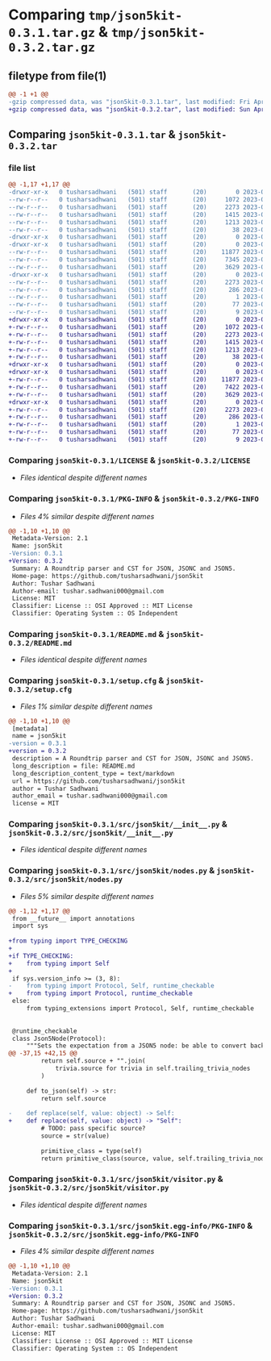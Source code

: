 # Comparing `tmp/json5kit-0.3.1.tar.gz` & `tmp/json5kit-0.3.2.tar.gz`

## filetype from file(1)

```diff
@@ -1 +1 @@
-gzip compressed data, was "json5kit-0.3.1.tar", last modified: Fri Apr 14 13:24:47 2023, max compression
+gzip compressed data, was "json5kit-0.3.2.tar", last modified: Sun Apr 16 15:01:46 2023, max compression
```

## Comparing `json5kit-0.3.1.tar` & `json5kit-0.3.2.tar`

### file list

```diff
@@ -1,17 +1,17 @@
-drwxr-xr-x   0 tusharsadhwani   (501) staff       (20)        0 2023-04-14 13:24:47.501735 json5kit-0.3.1/
--rw-r--r--   0 tusharsadhwani   (501) staff       (20)     1072 2023-04-13 16:58:14.000000 json5kit-0.3.1/LICENSE
--rw-r--r--   0 tusharsadhwani   (501) staff       (20)     2273 2023-04-14 13:24:47.501847 json5kit-0.3.1/PKG-INFO
--rw-r--r--   0 tusharsadhwani   (501) staff       (20)     1415 2023-04-13 21:46:23.000000 json5kit-0.3.1/README.md
--rw-r--r--   0 tusharsadhwani   (501) staff       (20)     1213 2023-04-14 13:24:47.502330 json5kit-0.3.1/setup.cfg
--rw-r--r--   0 tusharsadhwani   (501) staff       (20)       38 2023-04-13 16:58:14.000000 json5kit-0.3.1/setup.py
-drwxr-xr-x   0 tusharsadhwani   (501) staff       (20)        0 2023-04-14 13:24:47.497236 json5kit-0.3.1/src/
-drwxr-xr-x   0 tusharsadhwani   (501) staff       (20)        0 2023-04-14 13:24:47.500376 json5kit-0.3.1/src/json5kit/
--rw-r--r--   0 tusharsadhwani   (501) staff       (20)    11877 2023-04-14 13:21:37.000000 json5kit-0.3.1/src/json5kit/__init__.py
--rw-r--r--   0 tusharsadhwani   (501) staff       (20)     7345 2023-04-14 13:19:22.000000 json5kit-0.3.1/src/json5kit/nodes.py
--rw-r--r--   0 tusharsadhwani   (501) staff       (20)     3629 2023-04-13 21:44:53.000000 json5kit-0.3.1/src/json5kit/visitor.py
-drwxr-xr-x   0 tusharsadhwani   (501) staff       (20)        0 2023-04-14 13:24:47.501567 json5kit-0.3.1/src/json5kit.egg-info/
--rw-r--r--   0 tusharsadhwani   (501) staff       (20)     2273 2023-04-14 13:24:47.000000 json5kit-0.3.1/src/json5kit.egg-info/PKG-INFO
--rw-r--r--   0 tusharsadhwani   (501) staff       (20)      286 2023-04-14 13:24:47.000000 json5kit-0.3.1/src/json5kit.egg-info/SOURCES.txt
--rw-r--r--   0 tusharsadhwani   (501) staff       (20)        1 2023-04-14 13:24:47.000000 json5kit-0.3.1/src/json5kit.egg-info/dependency_links.txt
--rw-r--r--   0 tusharsadhwani   (501) staff       (20)       77 2023-04-14 13:24:47.000000 json5kit-0.3.1/src/json5kit.egg-info/requires.txt
--rw-r--r--   0 tusharsadhwani   (501) staff       (20)        9 2023-04-14 13:24:47.000000 json5kit-0.3.1/src/json5kit.egg-info/top_level.txt
+drwxr-xr-x   0 tusharsadhwani   (501) staff       (20)        0 2023-04-16 15:01:46.781928 json5kit-0.3.2/
+-rw-r--r--   0 tusharsadhwani   (501) staff       (20)     1072 2023-04-13 16:58:14.000000 json5kit-0.3.2/LICENSE
+-rw-r--r--   0 tusharsadhwani   (501) staff       (20)     2273 2023-04-16 15:01:46.782038 json5kit-0.3.2/PKG-INFO
+-rw-r--r--   0 tusharsadhwani   (501) staff       (20)     1415 2023-04-13 21:46:23.000000 json5kit-0.3.2/README.md
+-rw-r--r--   0 tusharsadhwani   (501) staff       (20)     1213 2023-04-16 15:01:46.782484 json5kit-0.3.2/setup.cfg
+-rw-r--r--   0 tusharsadhwani   (501) staff       (20)       38 2023-04-13 16:58:14.000000 json5kit-0.3.2/setup.py
+drwxr-xr-x   0 tusharsadhwani   (501) staff       (20)        0 2023-04-16 15:01:46.779127 json5kit-0.3.2/src/
+drwxr-xr-x   0 tusharsadhwani   (501) staff       (20)        0 2023-04-16 15:01:46.780733 json5kit-0.3.2/src/json5kit/
+-rw-r--r--   0 tusharsadhwani   (501) staff       (20)    11877 2023-04-14 13:21:37.000000 json5kit-0.3.2/src/json5kit/__init__.py
+-rw-r--r--   0 tusharsadhwani   (501) staff       (20)     7422 2023-04-16 15:01:38.000000 json5kit-0.3.2/src/json5kit/nodes.py
+-rw-r--r--   0 tusharsadhwani   (501) staff       (20)     3629 2023-04-13 21:44:53.000000 json5kit-0.3.2/src/json5kit/visitor.py
+drwxr-xr-x   0 tusharsadhwani   (501) staff       (20)        0 2023-04-16 15:01:46.781777 json5kit-0.3.2/src/json5kit.egg-info/
+-rw-r--r--   0 tusharsadhwani   (501) staff       (20)     2273 2023-04-16 15:01:46.000000 json5kit-0.3.2/src/json5kit.egg-info/PKG-INFO
+-rw-r--r--   0 tusharsadhwani   (501) staff       (20)      286 2023-04-16 15:01:46.000000 json5kit-0.3.2/src/json5kit.egg-info/SOURCES.txt
+-rw-r--r--   0 tusharsadhwani   (501) staff       (20)        1 2023-04-16 15:01:46.000000 json5kit-0.3.2/src/json5kit.egg-info/dependency_links.txt
+-rw-r--r--   0 tusharsadhwani   (501) staff       (20)       77 2023-04-16 15:01:46.000000 json5kit-0.3.2/src/json5kit.egg-info/requires.txt
+-rw-r--r--   0 tusharsadhwani   (501) staff       (20)        9 2023-04-16 15:01:46.000000 json5kit-0.3.2/src/json5kit.egg-info/top_level.txt
```

### Comparing `json5kit-0.3.1/LICENSE` & `json5kit-0.3.2/LICENSE`

 * *Files identical despite different names*

### Comparing `json5kit-0.3.1/PKG-INFO` & `json5kit-0.3.2/PKG-INFO`

 * *Files 4% similar despite different names*

```diff
@@ -1,10 +1,10 @@
 Metadata-Version: 2.1
 Name: json5kit
-Version: 0.3.1
+Version: 0.3.2
 Summary: A Roundtrip parser and CST for JSON, JSONC and JSON5.
 Home-page: https://github.com/tusharsadhwani/json5kit
 Author: Tushar Sadhwani
 Author-email: tushar.sadhwani000@gmail.com
 License: MIT
 Classifier: License :: OSI Approved :: MIT License
 Classifier: Operating System :: OS Independent
```

### Comparing `json5kit-0.3.1/README.md` & `json5kit-0.3.2/README.md`

 * *Files identical despite different names*

### Comparing `json5kit-0.3.1/setup.cfg` & `json5kit-0.3.2/setup.cfg`

 * *Files 1% similar despite different names*

```diff
@@ -1,10 +1,10 @@
 [metadata]
 name = json5kit
-version = 0.3.1
+version = 0.3.2
 description = A Roundtrip parser and CST for JSON, JSONC and JSON5.
 long_description = file: README.md
 long_description_content_type = text/markdown
 url = https://github.com/tusharsadhwani/json5kit
 author = Tushar Sadhwani
 author_email = tushar.sadhwani000@gmail.com
 license = MIT
```

### Comparing `json5kit-0.3.1/src/json5kit/__init__.py` & `json5kit-0.3.2/src/json5kit/__init__.py`

 * *Files identical despite different names*

### Comparing `json5kit-0.3.1/src/json5kit/nodes.py` & `json5kit-0.3.2/src/json5kit/nodes.py`

 * *Files 5% similar despite different names*

```diff
@@ -1,12 +1,17 @@
 from __future__ import annotations
 import sys
 
+from typing import TYPE_CHECKING
+
+if TYPE_CHECKING:
+    from typing import Self
+
 if sys.version_info >= (3, 8):
-    from typing import Protocol, Self, runtime_checkable
+    from typing import Protocol, runtime_checkable
 else:
     from typing_extensions import Protocol, Self, runtime_checkable
 
 
 @runtime_checkable
 class Json5Node(Protocol):
     """Sets the expectation from a JSON5 node: be able to convert back to source."""
@@ -37,15 +42,15 @@
         return self.source + "".join(
             trivia.source for trivia in self.trailing_trivia_nodes
         )
 
     def to_json(self) -> str:
         return self.source
 
-    def replace(self, value: object) -> Self:
+    def replace(self, value: object) -> "Self":
         # TODO: pass specific source?
         source = str(value)
 
         primitive_class = type(self)
         return primitive_class(source, value, self.trailing_trivia_nodes.copy())
```

### Comparing `json5kit-0.3.1/src/json5kit/visitor.py` & `json5kit-0.3.2/src/json5kit/visitor.py`

 * *Files identical despite different names*

### Comparing `json5kit-0.3.1/src/json5kit.egg-info/PKG-INFO` & `json5kit-0.3.2/src/json5kit.egg-info/PKG-INFO`

 * *Files 4% similar despite different names*

```diff
@@ -1,10 +1,10 @@
 Metadata-Version: 2.1
 Name: json5kit
-Version: 0.3.1
+Version: 0.3.2
 Summary: A Roundtrip parser and CST for JSON, JSONC and JSON5.
 Home-page: https://github.com/tusharsadhwani/json5kit
 Author: Tushar Sadhwani
 Author-email: tushar.sadhwani000@gmail.com
 License: MIT
 Classifier: License :: OSI Approved :: MIT License
 Classifier: Operating System :: OS Independent
```

